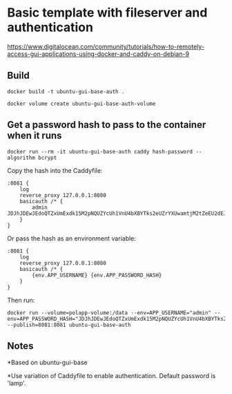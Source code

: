 # Basic template with fileserver and authentication

https://www.digitalocean.com/community/tutorials/how-to-remotely-access-gui-applications-using-docker-and-caddy-on-debian-9


## Build

```
docker build -t ubuntu-gui-base-auth .

docker volume create ubuntu-gui-base-auth-volume
```

## Get a password hash to pass to the container when it runs

```
docker run --rm -it ubuntu-gui-base-auth caddy hash-password --algorithm bcrypt

```

Copy the hash into the Caddyfile:

```
:8081 {
    log
    reverse_proxy 127.0.0.1:8080
    basicauth /* {
        admin JDJhJDEwJEdoQTZxUmExdk15M2pNQUZYcUh1VnU4bXBYTks2eUZrYXUwamtjM2tZeEU2dEJEUi52Q3pp
    }
}
```

Or pass the hash as an environment variable:

```
:8081 {
    log
    reverse_proxy 127.0.0.1:8080
    basicauth /* {
        {env.APP_USERNAME} {env.APP_PASSWORD_HASH}
    }
}
```

Then run:

```
docker run --volume=polapp-volume:/data --env=APP_USERNAME="admin" --env=APP_PASSWORD_HASH="JDJhJDEwJEdoQTZxUmExdk15M2pNQUZYcUh1VnU4bXBYTks2eUZrYXUwamtjM2tZeEU2dEJEUi52Q3pp" --publish=8081:8081 ubuntu-gui-base-auth
```


## Notes

*Based on ubuntu-gui-base

*Use variation of Caddyfile to enable authentication. Default password is 'lamp'.